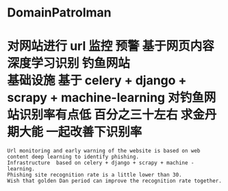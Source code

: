 # DomainPatrolman
对网站进行 url 监控   预警
基于网页内容 深度学习识别 钓鱼网站  
基础设施 基于 celery + django + scrapy + machine-learning
对钓鱼网站识别率有点低  百分之三十左右  求金丹期大能 一起改善下识别率
======================================================================

	Url monitoring and early warning of the website is based on web content deep learning to identify phishing.
	Infrastructure  based on celery + django + scrapy + machine - learning.
	Phishing site recognition rate is a little lower than 30.
	Wish that golden Dan period can improve the recognition rate together.


